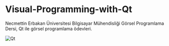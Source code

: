 # Visual-Programming-with-Qt

Necmettin Erbakan Üniversitesi Bilgisayar Mühendisliği Görsel Programlama Dersi, Qt ile görsel programlama ödevleri.



![Qt](https://user-images.githubusercontent.com/55760365/121805290-43655b80-cc53-11eb-8a09-0179301585f0.png)
